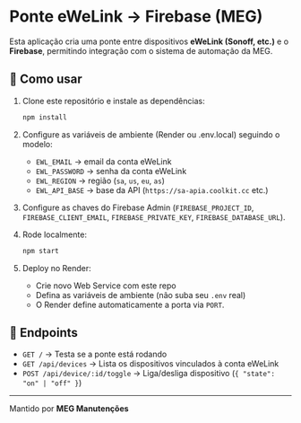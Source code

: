 # Ponte eWeLink → Firebase (MEG)

Esta aplicação cria uma ponte entre dispositivos **eWeLink (Sonoff, etc.)** e o **Firebase**, 
permitindo integração com o sistema de automação da MEG.

## 🚀 Como usar

1. Clone este repositório e instale as dependências:
   ```bash
   npm install
   ```

2. Configure as variáveis de ambiente (Render ou .env.local) seguindo o modelo:
   - `EWL_EMAIL` → email da conta eWeLink
   - `EWL_PASSWORD` → senha da conta eWeLink
   - `EWL_REGION` → região (`sa`, `us`, `eu`, `as`)
   - `EWL_API_BASE` → base da API (`https://sa-apia.coolkit.cc` etc.)

3. Configure as chaves do Firebase Admin (`FIREBASE_PROJECT_ID`, `FIREBASE_CLIENT_EMAIL`, `FIREBASE_PRIVATE_KEY`, `FIREBASE_DATABASE_URL`).

4. Rode localmente:
   ```bash
   npm start
   ```

5. Deploy no Render:
   - Crie novo Web Service com este repo
   - Defina as variáveis de ambiente (não suba seu `.env` real)
   - O Render define automaticamente a porta via `PORT`.

## 🔗 Endpoints

- `GET /` → Testa se a ponte está rodando
- `GET /api/devices` → Lista os dispositivos vinculados à conta eWeLink
- `POST /api/device/:id/toggle` → Liga/desliga dispositivo (`{ "state": "on" | "off" }`)

---

Mantido por **MEG Manutenções**
